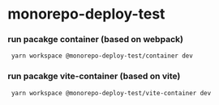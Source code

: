 # monorepo-deploy-test

### run pacakge container (based on webpack)

```
 yarn workspace @monorepo-deploy-test/container dev
```

### run pacakge vite-container (based on vite)

```
 yarn workspace @monorepo-deploy-test/vite-container dev
```
